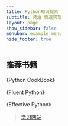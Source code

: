 ```yaml
---
title: Python知识探索
subtitle: 灵活 快速实现
layout: page
show_sidebar: false
menubar: example_menu
hide_footer: true
---
```


## 推荐书籍

《Python CookBook》

《Fluent Python》

《Effective Python》

> [学习网站](https://github.com/vinta/awesome-python)